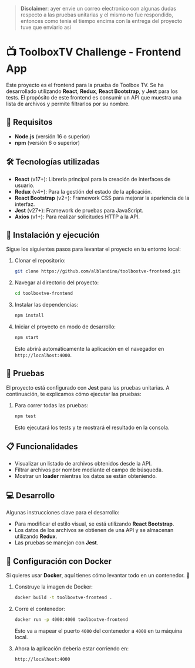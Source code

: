 > **Disclaimer**: ayer envie un correo electronico con algunas dudas respecto a las pruebas unitarias y el mismo no fue respondido, entonces como tenia el tiempo encima con la entrega del proyecto tuve que enviarlo asi

# 📺 ToolboxTV Challenge - Frontend App

Este proyecto es el frontend para la prueba de Toolbox TV. Se ha desarrollado utilizando **React**, **Redux**, **React Bootstrap**, y **Jest** para los tests. El propósito de este frontend es consumir un API que muestra una lista de archivos y permite filtrarlos por su nombre.

## 🚀 Requisitos

- **Node.js** (versión 16 o superior)
- **npm** (versión 6 o superior)

## 🛠️ Tecnologías utilizadas

- **React** (v17+): Librería principal para la creación de interfaces de usuario.
- **Redux** (v4+): Para la gestión del estado de la aplicación.
- **React Bootstrap** (v2+): Framework CSS para mejorar la apariencia de la interfaz.
- **Jest** (v27+): Framework de pruebas para JavaScript.
- **Axios** (v1+): Para realizar solicitudes HTTP a la API.

## 🚀 Instalación y ejecución

Sigue los siguientes pasos para levantar el proyecto en tu entorno local:

1. Clonar el repositorio:
   ```bash
   git clone https://github.com/alblandino/toolboxtve-frontend.git
   ```

2. Navegar al directorio del proyecto:
   ```bash
   cd toolboxtve-frontend
   ```

3. Instalar las dependencias:
   ```bash
   npm install
   ```

4. Iniciar el proyecto en modo de desarrollo:
   ```bash
   npm start
   ```

   Esto abrirá automáticamente la aplicación en el navegador en `http://localhost:4000`.

## 🧪 Pruebas

El proyecto está configurado con **Jest** para las pruebas unitarias. A continuación, te explicamos cómo ejecutar las pruebas:

1. Para correr todas las pruebas:
   ```bash
   npm test
   ```

   Esto ejecutará los tests y te mostrará el resultado en la consola.

## 📋 Funcionalidades

- Visualizar un listado de archivos obtenidos desde la API.
- Filtrar archivos por nombre mediante el campo de búsqueda.
- Mostrar un **loader** mientras los datos se están obteniendo.

## 💻 Desarrollo

Algunas instrucciones clave para el desarrollo:

- Para modificar el estilo visual, se está utilizando **React Bootstrap**.
- Los datos de los archivos se obtienen de una API y se almacenan utilizando **Redux**.
- Las pruebas se manejan con **Jest**.

## 🐳 Configuración con Docker

Si quieres usar **Docker**, aquí tienes cómo levantar todo en un contenedor. 🎉

1. Construye la imagen de Docker:

   ```bash
   docker build -t toolboxtve-frontend .
   ```

2. Corre el contenedor:

   ```bash
   docker run -p 4000:4000 toolboxtve-frontend
   ```

   Esto va a mapear el puerto `4000` del contenedor a `4000` en tu máquina local.

3. Ahora la aplicación debería estar corriendo en:

   ```bash
   http://localhost:4000
   ```